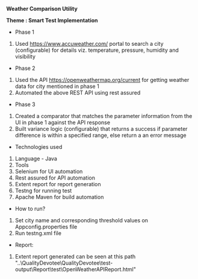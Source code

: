 **Weather Comparison Utility**

**Theme : Smart Test Implementation**

- Phase 1
1. Used https://www.accuweather.com/ portal to search a city (configurable) for details viz. temperature, pressure, humidity and visibility

- Phase 2
1. Used the API https://openweathermap.org/current for getting weather data for city mentioned in phase 1
2. Automated the above REST API using rest assured

- Phase 3
1. Created a comparator that matches the parameter information from the UI in phase 1 against the API response
2. Built variance logic (configurable) that returns a success if parameter difference is within a specified range, else return a an error message

- Technologies used
 1. Language - Java
 2. Tools
 3. Selenium for UI automation
 4. Rest assured for API automation
 5. Extent report for report generation
 6. Testng for running test
 7. Apache Maven for build automation

- How to run?
 1. Set city name and corresponding threshold values on Appconfig.properties file
 2. Run testng.xml file

- Report: 
 1. Extent report generated can be seen at this path "..\QualityDevotee\QualityDevotee\test-output\Report\test\OpenWeatherAPIReport.html"
